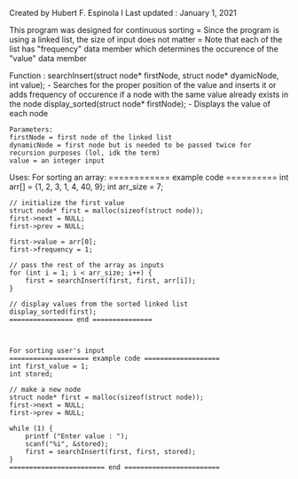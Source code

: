 Created by Hubert F. Espinola I
Last updated : January 1, 2021

This program was designed for continuous sorting
= Since the program is using a linked list, the size of input does not matter
= Note that each of the list has "frequency" data member which determines the occurence of the "value" data member

Function :
	searchInsert(struct node* firstNode, struct node* dyamicNode, int value);
		- Searches for the proper position of the value and inserts it or adds frequency of occurence if a node with the same value already exists in the node
	display_sorted(struct node* firstNode);
		- Displays the value of each node

	Parameters:
	firstNode = first node of the linked list
	dynamicNode = first node but is needed to be passed twice for recursion purposes (lol, idk the term)
	value = an integer input

Uses:
	For sorting an array:
	============ example code ==========
	int arr[] = {1, 2, 3, 1, 4, 40, 9};
	int arr_size = 7;

	// initialize the first value
	struct node* first = malloc(sizeof(struct node));
	first->next = NULL;
	first->prev = NULL;

	first->value = arr[0];
	first->frequency = 1;

	// pass the rest of the array as inputs
	for (int i = 1; i < arr_size; i++) {
		first = searchInsert(first, first, arr[i]);
	}

	// display values from the sorted linked list
	display_sorted(first);	
	================ end ===============



	For sorting user's input
	==================== example code ===================
	int first_value = 1;
	int stored;

	// make a new node
	struct node* first = malloc(sizeof(struct node));
	first->next = NULL;
	first->prev = NULL;

	while (1) {
		printf ("Enter value : ");
		scanf("%i", &stored);
		first = searchInsert(first, first, stored);
	}
	======================== end ========================

